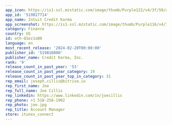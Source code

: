 ```yaml
---
app_icon: https://is1-ssl.mzstatic.com/image/thumb/Purple122/v4/3f/59/a5/3f59a586-dc36-e92d-c6f6-9a179b17c88b/AppIcon-0-0-1x_U007emarketing-0-5-85-220.png/1024x1024bb.png
app_id: '519817714'
app_name: Intuit Credit Karma
app_screenshot: https://is1-ssl.mzstatic.com/image/thumb/Purple116/v4/7a/00/4f/7a004f5c-269a-2d6a-f94b-29b15566fbcf/2f80ce95-d602-4d75-9cb2-e715665f0cb4_SocialProof@1x.jpg/1242x2688bb.png
category: Finance
country: US
id: oth-Q1ez1oB0
language: en
most_recent_release: '2024-02-20T00:00:00'
publisher_id: '519816000'
publisher_name: Credit Karma, Inc.
rank: '9'
release_count_in_past_year: '53'
release_count_in_past_year_category: 19
release_count_in_past_year_top_in_category: 31
rep_email: joseph.cillis@bitrise.io
rep_first_name: Joe
rep_full_name: Joe Cillis
rep_linkedin: https://www.linkedin.com/in/joecillis
rep_phone: +1 518-258-1902
rep_photo: joe.jpg
rep_title: Account Manager
store: itunes_connect
---
```

